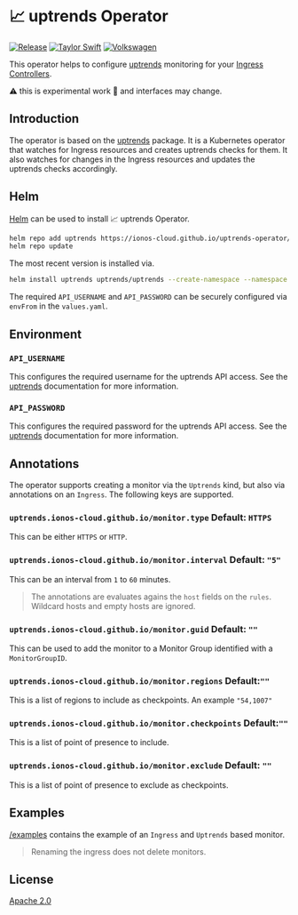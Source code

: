 # :chart_with_upwards_trend: uptrends Operator

[![Release](https://github.com/ionos-cloud/uptrends-operator/actions/workflows/release.yml/badge.svg)](https://github.com/ionos-cloud//uptrends-operator/actions/workflows/release.yml)
[![Taylor Swift](https://img.shields.io/badge/secured%20by-taylor%20swift-brightgreen.svg)](https://twitter.com/SwiftOnSecurity)
[![Volkswagen](https://auchenberg.github.io/volkswagen/volkswargen_ci.svg?v=1)](https://github.com/auchenberg/volkswagen)

This operator helps to configure [uptrends](https://www.uptrends.com/) monitoring for your [Ingress Controllers](https://kubernetes.io/docs/concepts/services-networking/ingress-controllers/).

:warning: this is experimental work :test_tube: and interfaces may change.

## Introduction

The operator is based on the [uptrends](https://github.com/ionos-cloud/uptrends-go) package. It is a Kubernetes operator that watches for Ingress resources and creates uptrends checks for them. It also watches for changes in the Ingress resources and updates the uptrends checks accordingly.

## Helm

[Helm](https://helm.sh/) can be used to install :chart_with_upwards_trend: uptrends Operator.

```bash
helm repo add uptrends https://ionos-cloud.github.io/uptrends-operator/
helm repo update
```

The most recent version is installed via.

```bash
helm install uptrends uptrends/uptrends --create-namespace --namespace uptrends --version v0.0.3
```

The required `API_USERNAME` and `API_PASSWORD` can be securely configured via `envFrom` in the `values.yaml`.

## Environment

### `API_USERNAME` 

This configures the required username for the uptrends API access. See the [uptrends](https://www.uptrends.com/support/kb/api) documentation for more information.

### `API_PASSWORD` 

This configures the required password for the uptrends API access. See the [uptrends](https://www.uptrends.com/support/kb/api) documentation for more information.

## Annotations

The operator supports creating a monitor via the `Uptrends` kind, but also via annotations on an `Ingress`. The following keys are supported.

###  `uptrends.ionos-cloud.github.io/monitor.type` Default: `HTTPS`

This can be either `HTTPS` or `HTTP`.

### `uptrends.ionos-cloud.github.io/monitor.interval` Default: `"5"`

This can be an interval from `1` to `60` minutes.

> The annotations are evaluates agains the `host` fields on the `rules`. Wildcard hosts and empty hosts are ignored.

### `uptrends.ionos-cloud.github.io/monitor.guid` Default: `""`

This can be used to add the monitor to a Monitor Group identified with a `MonitorGroupID`.

### `uptrends.ionos-cloud.github.io/monitor.regions` Default:`""`

This is a list of regions to include as checkpoints. An example `"54,1007"`

### `uptrends.ionos-cloud.github.io/monitor.checkpoints` Default:`""`

This is a list of point of presence to include.

### `uptrends.ionos-cloud.github.io/monitor.exclude` Default: `""`

This is a list of point of presence to exclude as checkpoints.

## Examples

[/examples](/examples/) contains the example of an `Ingress` and `Uptrends` based monitor.

> Renaming the ingress does not delete monitors.

## License

[Apache 2.0](/LICENSE)
